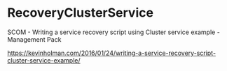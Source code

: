 # RecoveryClusterService
SCOM - Writing a service recovery script using Cluster service example - Management Pack

https://kevinholman.com/2016/01/24/writing-a-service-recovery-script-cluster-service-example/
